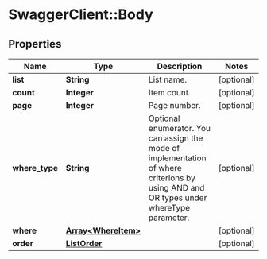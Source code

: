 # SwaggerClient::Body

## Properties
Name | Type | Description | Notes
------------ | ------------- | ------------- | -------------
**list** | **String** | List name. | [optional] 
**count** | **Integer** | Item count. | [optional] 
**page** | **Integer** | Page number. | [optional] 
**where_type** | **String** | Optional enumerator. You can assign the mode of implementation of where criterions by using AND and OR types under whereType parameter. | [optional] 
**where** | [**Array&lt;WhereItem&gt;**](WhereItem.md) |  | [optional] 
**order** | [**ListOrder**](ListOrder.md) |  | [optional] 


